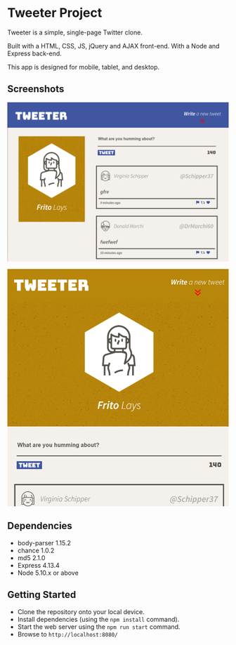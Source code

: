 # Tweeter Project

Tweeter is a simple, single-page Twitter clone.

Built with a HTML, CSS, JS, jQuery and AJAX front-end. With a Node and Express back-end.

This app is designed for mobile, tablet, and desktop.

## Screenshots

!["Desktop"](/docs/tweeter-desktop.PNG)

!["Tablet / Mobile"](/docs/tweeter-mobile-tablet.PNG)

## Dependencies

* body-parser 1.15.2
* chance 1.0.2
* md5 2.1.0
* Express 4.13.4
* Node 5.10.x or above

## Getting Started

* Clone the repository onto your local device.
* Install dependencies (using the `npm install` command).
* Start the web server using the `npm run start` command.
* Browse to `http://localhost:8080/`
